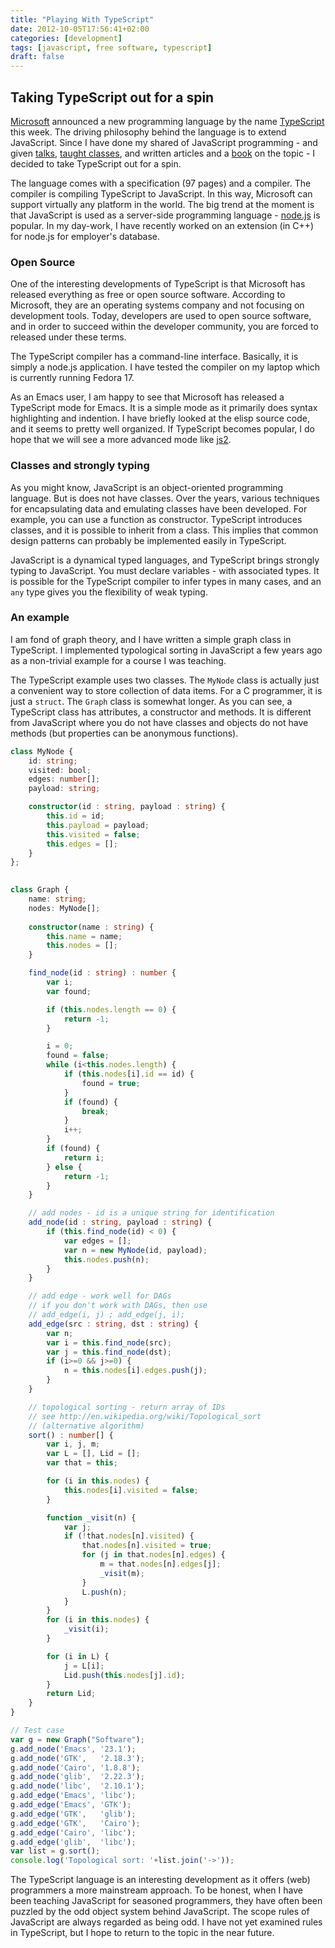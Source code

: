 ```yaml
---
title: "Playing With TypeScript"
date: 2012-10-05T17:56:41+02:00
categories: [development]
tags: [javascript, free software, typescript]
draft: false
---
```


## Taking TypeScript out for a spin

[Microsoft](http://www.microsoft.com/) announced a new programming language by the name [TypeScript](http://www.typescriptlang.org/) this week. The driving philosophy behind the language is to extend JavaScript. Since I have done my shared of JavaScript programming - and given [talks](http://www.slideshare.net/geisshirt/javascript-11922069), [taught classes](http://www.opensourcedays.org/2012/node/18), and written articles and a [book](http://www.libris.dk/produkt/Introduktion_til_Javascript.htm) on the topic - I decided to take TypeScript out for a spin.

The language comes with a specification (97 pages) and a compiler. The compiler is compiling TypeScript to JavaScript. In this way, Microsoft can support virtually any platform in the world. The big trend at the moment is that JavaScript is used as a server-side programming language - [node.js](http://nodejs.org/) is popular. In my day-work, I have recently worked on an extension (in C++) for node.js for employer's database.

### Open Source

One of the interesting developments of TypeScript is that Microsoft has released everything as free or open source software. According to Microsoft, they are an operating systems company and not focusing on development tools. Today, developers are used to open source software, and in order to succeed within the developer community, you are forced to released under these terms.

The TypeScript compiler has a command-line interface. Basically, it is simply a node.js application. I have tested the compiler on my laptop which is currently running Fedora 17.

As an Emacs user, I am happy to see that Microsoft has released a TypeScript mode for Emacs. It is a simple mode as it primarily does syntax highlighting and indention. I have briefly looked at the elisp source code, and it seems to pretty well organized. If TypeScript becomes popular, I do hope that we will see a more advanced mode like [js2](http://code.google.com/p/js2-mode/).

### Classes and strongly typing

As you might know, JavaScript is an object-oriented programming language. But is does not have classes. Over the years, various techniques for encapsulating data and emulating classes have been developed. For example, you can use a function as constructor. TypeScript introduces classes, and it is possible to inherit from a class. This implies that common design patterns can probably be implemented easily in TypeScript.

JavaScript is a dynamical typed languages, and TypeScript brings strongly typing to JavaScript. You must declare variables - with associated types. It is possible for the TypeScript compiler to infer types in many cases, and an `any` type gives you the flexibility of weak typing.

### An example

I am fond of graph theory, and I have written a simple graph class in TypeScript. I implemented typological sorting in JavaScript a few years ago as a non-trivial example for a course I was teaching.

The TypeScript example uses two classes. The `MyNode` class is actually just a convenient way to store collection of data items. For a C programmer, it is just a `struct`. The `Graph` class is somewhat longer. As you can see, a TypeScript class has attributes, a constructor and methods. It is different from JavaScript where you do not have classes and objects do not have methods (but properties can be anonymous functions).

```typescript
class MyNode {
    id: string;
    visited: bool;
    edges: number[];
    payload: string;

    constructor(id : string, payload : string) {
        this.id = id;
        this.payload = payload;
        this.visited = false;
        this.edges = [];
    }
};
    

class Graph {
    name: string;
    nodes: MyNode[];
    
    constructor(name : string) {
        this.name = name;
        this.nodes = [];
    }

    find_node(id : string) : number {
        var i;
        var found;

        if (this.nodes.length == 0) {
            return -1;
        }

        i = 0;
        found = false;
        while (i<this.nodes.length) {
            if (this.nodes[i].id == id) {
                found = true;
            }
            if (found) {
                break;
            }
            i++;
        }
        if (found) {
            return i;
        } else {
            return -1;
        }
    }

    // add nodes - id is a unique string for identification
    add_node(id : string, payload : string) {
        if (this.find_node(id) < 0) {
            var edges = [];
            var n = new MyNode(id, payload);
            this.nodes.push(n);
        }
    }

    // add edge - work well for DAGs
    // if you don't work with DAGs, then use
    // add_edge(i, j) ; add_edge(j, i);
    add_edge(src : string, dst : string) {
        var n;
        var i = this.find_node(src);
        var j = this.find_node(dst);
        if (i>=0 && j>=0) {
            n = this.nodes[i].edges.push(j);
        }
    }

    // topological sorting - return array of IDs
    // see http://en.wikipedia.org/wiki/Topological_sort
    // (alternative algorithm)
    sort() : number[] {
        var i, j, m;
        var L = [], Lid = [];
        var that = this;

        for (i in this.nodes) {
            this.nodes[i].visited = false;
        }

        function _visit(n) {
            var j;
            if (!that.nodes[n].visited) {
                that.nodes[n].visited = true;
                for (j in that.nodes[n].edges) {
                    m = that.nodes[n].edges[j];
                    _visit(m);
                }
                L.push(n);
            }
        }
        for (i in this.nodes) {
            _visit(i);
        }

        for (i in L) {
            j = L[i];
            Lid.push(this.nodes[j].id);
        }
        return Lid;
    }
}

// Test case
var g = new Graph("Software");
g.add_node('Emacs', '23.1');
g.add_node('GTK',   '2.18.3');
g.add_node('Cairo', '1.8.8');
g.add_node('glib',  '2.22.3');
g.add_node('libc',  '2.10.1');
g.add_edge('Emacs', 'libc');
g.add_edge('Emacs', 'GTK');
g.add_edge('GTK',   'glib');
g.add_edge('GTK',   'Cairo');
g.add_edge('Cairo', 'libc');
g.add_edge('glib',  'libc');
var list = g.sort();
console.log('Topological sort: '+list.join('->'));
```

The TypeScript language is an interesting development as it offers (web) programmers a more mainstream approach. To be honest, when I have been teaching JavaScript for seasoned programmers, they have often been puzzled by the odd object system behind JavaScript. The scope rules of JavaScript are always regarded as being odd. I have not yet examined rules in TypeScript, but I hope to return to the topic in the near future.
